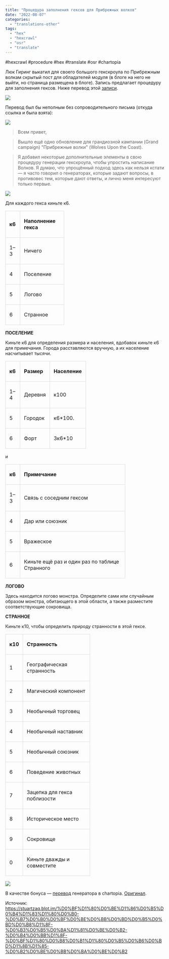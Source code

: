 ```yaml
---
title: "Процедура заполнения гексов для Прибрежных волков"
date: "2022-08-07"
categories: 
  - "translations-other"
tags: 
  - "hex"
  - "hexcrawl"
  - "osr"
  - "translate"
---
```


#hexcrawl #procedure #hex #translate #osr #chartopia

Люк Гиринг выкатил для своего большого гекскроула по Прибрежным волкам скрытый пост для обладателей модуля (в блоге на него не выйти, но страница размещена в блоге). Запись предлагает процедуру для заполнения гексов. Ниже перевод этой [записи](https://lukegearing.blot.im/wolves-upon-the-coast-hexfill-procedure).

![](https://cyborgsandmages.com/wp-content/uploads/2022/08/080722_0447_1.png)

Перевод был бы неполным без сопроводительного письма (откуда ссылка и была взята):

![](https://cyborgsandmages.com/wp-content/uploads/2022/08/080722_0447_2.png)

> Всем привет,

> Вышло ещё одно обновление для грандиозной кампании (Grand campaign) "Прибрежные волки" (Wolves Upon the Coast).

> Я добавил некоторые дополнительные элементы в свою процедуру генерации гекскроула, чтобы упростить написание Волков. Я думаю, что упрощённый подход здесь как нельзя кстати — я часто говорил о генераторах, которые задают вопросы, в противовес тем, которые дают ответы, и лично меня интересуют только первые.

![](https://cyborgsandmages.com/wp-content/uploads/2022/08/080722_0447_3.png)

Для каждого гекса киньте к6.

<table style="border-collapse:collapse" border="0"><colgroup><col style="width:46px"><col style="width:139px"></colgroup><tbody valign="top"><tr><td valign="middle" style="padding-top: 5px; padding-left: 12px; padding-bottom: 6px; padding-right: 12px; border-top:  solid #dadada 0.75pt; border-left:  solid #dadada 0.75pt; border-bottom:  solid #dadada 0.75pt; border-right:  solid #dadada 0.75pt"><p><strong>к6</strong></p></td><td valign="middle" style="padding-top: 5px; padding-left: 12px; padding-bottom: 6px; padding-right: 12px; border-top:  solid #dadada 0.75pt; border-left:  none; border-bottom:  solid #dadada 0.75pt; border-right:  solid #dadada 0.75pt"><p><strong>Наполнение гекса</strong></p></td></tr><tr><td valign="middle" style="padding-top: 5px; padding-left: 12px; padding-bottom: 6px; padding-right: 12px; border-top:  none; border-left:  solid #dadada 0.75pt; border-bottom:  solid #dadada 0.75pt; border-right:  solid #dadada 0.75pt"><p>1–3</p></td><td valign="middle" style="padding-top: 5px; padding-left: 12px; padding-bottom: 6px; padding-right: 12px; border-top:  none; border-left:  none; border-bottom:  solid #dadada 0.75pt; border-right:  solid #dadada 0.75pt"><p>Ничего</p></td></tr><tr><td valign="middle" style="padding-top: 5px; padding-left: 12px; padding-bottom: 6px; padding-right: 12px; border-top:  none; border-left:  solid #dadada 0.75pt; border-bottom:  solid #dadada 0.75pt; border-right:  solid #dadada 0.75pt"><p>4</p></td><td valign="middle" style="padding-top: 5px; padding-left: 12px; padding-bottom: 6px; padding-right: 12px; border-top:  none; border-left:  none; border-bottom:  solid #dadada 0.75pt; border-right:  solid #dadada 0.75pt"><p>Поселение</p></td></tr><tr><td valign="middle" style="padding-top: 5px; padding-left: 12px; padding-bottom: 6px; padding-right: 12px; border-top:  none; border-left:  solid #dadada 0.75pt; border-bottom:  solid #dadada 0.75pt; border-right:  solid #dadada 0.75pt"><p>5</p></td><td valign="middle" style="padding-top: 5px; padding-left: 12px; padding-bottom: 6px; padding-right: 12px; border-top:  none; border-left:  none; border-bottom:  solid #dadada 0.75pt; border-right:  solid #dadada 0.75pt"><p>Логово</p></td></tr><tr><td valign="middle" style="padding-top: 5px; padding-left: 12px; padding-bottom: 6px; padding-right: 12px; border-top:  none; border-left:  solid #dadada 0.75pt; border-bottom:  solid #dadada 0.75pt; border-right:  solid #dadada 0.75pt"><p>6</p></td><td valign="middle" style="padding-top: 5px; padding-left: 12px; padding-bottom: 6px; padding-right: 12px; border-top:  none; border-left:  none; border-bottom:  solid #dadada 0.75pt; border-right:  solid #dadada 0.75pt"><p>Странное</p></td></tr></tbody></table>

**ПОСЕЛЕНИЕ**

Киньте к6 для определения размера и населения, вдобавок киньте к6 для примечания. Города расставляются вручную, а их население насчитывает тысячи.

<table style="border-collapse:collapse" border="0"><colgroup><col style="width:46px"><col style="width:78px"><col style="width:93px"></colgroup><tbody valign="top"><tr><td valign="middle" style="padding-top: 5px; padding-left: 12px; padding-bottom: 6px; padding-right: 12px; border-top:  solid #dadada 0.75pt; border-left:  solid #dadada 0.75pt; border-bottom:  solid #dadada 0.75pt; border-right:  solid #dadada 0.75pt"><p><strong>к6</strong></p></td><td valign="middle" style="padding-top: 5px; padding-left: 12px; padding-bottom: 6px; padding-right: 12px; border-top:  solid #dadada 0.75pt; border-left:  none; border-bottom:  solid #dadada 0.75pt; border-right:  solid #dadada 0.75pt"><p><strong>Размер</strong></p></td><td valign="middle" style="padding-top: 5px; padding-left: 12px; padding-bottom: 6px; padding-right: 12px; border-top:  solid #dadada 0.75pt; border-left:  none; border-bottom:  solid #dadada 0.75pt; border-right:  solid #dadada 0.75pt"><p><strong>Население</strong></p></td></tr><tr><td valign="middle" style="padding-top: 5px; padding-left: 12px; padding-bottom: 6px; padding-right: 12px; border-top:  none; border-left:  solid #dadada 0.75pt; border-bottom:  solid #dadada 0.75pt; border-right:  solid #dadada 0.75pt"><p>1–4</p></td><td valign="middle" style="padding-top: 5px; padding-left: 12px; padding-bottom: 6px; padding-right: 12px; border-top:  none; border-left:  none; border-bottom:  solid #dadada 0.75pt; border-right:  solid #dadada 0.75pt"><p>Деревня</p></td><td valign="middle" style="padding-top: 5px; padding-left: 12px; padding-bottom: 6px; padding-right: 12px; border-top:  none; border-left:  none; border-bottom:  solid #dadada 0.75pt; border-right:  solid #dadada 0.75pt"><p>к100</p></td></tr><tr><td valign="middle" style="padding-top: 5px; padding-left: 12px; padding-bottom: 6px; padding-right: 12px; border-top:  none; border-left:  solid #dadada 0.75pt; border-bottom:  solid #dadada 0.75pt; border-right:  solid #dadada 0.75pt"><p>5</p></td><td valign="middle" style="padding-top: 5px; padding-left: 12px; padding-bottom: 6px; padding-right: 12px; border-top:  none; border-left:  none; border-bottom:  solid #dadada 0.75pt; border-right:  solid #dadada 0.75pt"><p>Городок</p></td><td valign="middle" style="padding-top: 5px; padding-left: 12px; padding-bottom: 6px; padding-right: 12px; border-top:  none; border-left:  none; border-bottom:  solid #dadada 0.75pt; border-right:  solid #dadada 0.75pt"><p>к6*100.</p></td></tr><tr><td valign="middle" style="padding-top: 5px; padding-left: 12px; padding-bottom: 6px; padding-right: 12px; border-top:  none; border-left:  solid #dadada 0.75pt; border-bottom:  solid #dadada 0.75pt; border-right:  solid #dadada 0.75pt"><p>6</p></td><td valign="middle" style="padding-top: 5px; padding-left: 12px; padding-bottom: 6px; padding-right: 12px; border-top:  none; border-left:  none; border-bottom:  solid #dadada 0.75pt; border-right:  solid #dadada 0.75pt"><p>Форт</p></td><td valign="middle" style="padding-top: 5px; padding-left: 12px; padding-bottom: 6px; padding-right: 12px; border-top:  none; border-left:  none; border-bottom:  solid #dadada 0.75pt; border-right:  solid #dadada 0.75pt"><p>3к6*10</p></td></tr></tbody></table>

и

<table style="border-collapse:collapse" border="0"><colgroup><col style="width:46px"><col style="width:332px"></colgroup><tbody valign="top"><tr><td valign="middle" style="padding-top: 5px; padding-left: 12px; padding-bottom: 6px; padding-right: 12px; border-top:  solid #dadada 0.75pt; border-left:  solid #dadada 0.75pt; border-bottom:  solid #dadada 0.75pt; border-right:  solid #dadada 0.75pt"><p><strong>к6</strong></p></td><td valign="middle" style="padding-top: 5px; padding-left: 12px; padding-bottom: 6px; padding-right: 12px; border-top:  solid #dadada 0.75pt; border-left:  none; border-bottom:  solid #dadada 0.75pt; border-right:  solid #dadada 0.75pt"><p><strong>Примечание</strong></p></td></tr><tr><td valign="middle" style="padding-top: 5px; padding-left: 12px; padding-bottom: 6px; padding-right: 12px; border-top:  none; border-left:  solid #dadada 0.75pt; border-bottom:  solid #dadada 0.75pt; border-right:  solid #dadada 0.75pt"><p>1–3</p></td><td valign="middle" style="padding-top: 5px; padding-left: 12px; padding-bottom: 6px; padding-right: 12px; border-top:  none; border-left:  none; border-bottom:  solid #dadada 0.75pt; border-right:  solid #dadada 0.75pt"><p>Связь с соседним гексом</p></td></tr><tr><td valign="middle" style="padding-top: 5px; padding-left: 12px; padding-bottom: 6px; padding-right: 12px; border-top:  none; border-left:  solid #dadada 0.75pt; border-bottom:  solid #dadada 0.75pt; border-right:  solid #dadada 0.75pt"><p>4</p></td><td valign="middle" style="padding-top: 5px; padding-left: 12px; padding-bottom: 6px; padding-right: 12px; border-top:  none; border-left:  none; border-bottom:  solid #dadada 0.75pt; border-right:  solid #dadada 0.75pt"><p>Дар или союзник</p></td></tr><tr><td valign="middle" style="padding-top: 5px; padding-left: 12px; padding-bottom: 6px; padding-right: 12px; border-top:  none; border-left:  solid #dadada 0.75pt; border-bottom:  solid #dadada 0.75pt; border-right:  solid #dadada 0.75pt"><p>5</p></td><td valign="middle" style="padding-top: 5px; padding-left: 12px; padding-bottom: 6px; padding-right: 12px; border-top:  none; border-left:  none; border-bottom:  solid #dadada 0.75pt; border-right:  solid #dadada 0.75pt"><p>Вражеское</p></td></tr><tr><td valign="middle" style="padding-top: 5px; padding-left: 12px; padding-bottom: 6px; padding-right: 12px; border-top:  none; border-left:  solid #dadada 0.75pt; border-bottom:  solid #dadada 0.75pt; border-right:  solid #dadada 0.75pt"><p>6</p></td><td valign="middle" style="padding-top: 5px; padding-left: 12px; padding-bottom: 6px; padding-right: 12px; border-top:  none; border-left:  none; border-bottom:  solid #dadada 0.75pt; border-right:  solid #dadada 0.75pt"><p>Киньте ещё раз и один раз по таблице Странного</p></td></tr></tbody></table>

**ЛОГОВО**

Здесь находится логово монстра. Определите сами или случайным образом монстра, обитающего в этой области, а также разместите соответствующие сокровища.

**СТРАННОЕ**

Киньте к10, чтобы определить природу странности в этой гексе.

<table style="border-collapse:collapse" border="0"><colgroup><col style="width:46px"><col style="width:212px"></colgroup><tbody valign="top"><tr><td valign="middle" style="padding-top: 5px; padding-left: 12px; padding-bottom: 6px; padding-right: 12px; border-top:  solid #dadada 0.75pt; border-left:  solid #dadada 0.75pt; border-bottom:  solid #dadada 0.75pt; border-right:  solid #dadada 0.75pt"><p><strong>к10</strong></p></td><td valign="middle" style="padding-top: 5px; padding-left: 12px; padding-bottom: 6px; padding-right: 12px; border-top:  solid #dadada 0.75pt; border-left:  none; border-bottom:  solid #dadada 0.75pt; border-right:  solid #dadada 0.75pt"><p><strong>Странность</strong></p></td></tr><tr><td valign="middle" style="padding-top: 5px; padding-left: 12px; padding-bottom: 6px; padding-right: 12px; border-top:  none; border-left:  solid #dadada 0.75pt; border-bottom:  solid #dadada 0.75pt; border-right:  solid #dadada 0.75pt"><p>1</p></td><td valign="middle" style="padding-top: 5px; padding-left: 12px; padding-bottom: 6px; padding-right: 12px; border-top:  none; border-left:  none; border-bottom:  solid #dadada 0.75pt; border-right:  solid #dadada 0.75pt"><p>Географическая странность</p></td></tr><tr><td valign="middle" style="padding-top: 5px; padding-left: 12px; padding-bottom: 6px; padding-right: 12px; border-top:  none; border-left:  solid #dadada 0.75pt; border-bottom:  solid #dadada 0.75pt; border-right:  solid #dadada 0.75pt"><p>2</p></td><td valign="middle" style="padding-top: 5px; padding-left: 12px; padding-bottom: 6px; padding-right: 12px; border-top:  none; border-left:  none; border-bottom:  solid #dadada 0.75pt; border-right:  solid #dadada 0.75pt"><p>Магический компонент</p></td></tr><tr><td valign="middle" style="padding-top: 5px; padding-left: 12px; padding-bottom: 6px; padding-right: 12px; border-top:  none; border-left:  solid #dadada 0.75pt; border-bottom:  solid #dadada 0.75pt; border-right:  solid #dadada 0.75pt"><p>3</p></td><td valign="middle" style="padding-top: 5px; padding-left: 12px; padding-bottom: 6px; padding-right: 12px; border-top:  none; border-left:  none; border-bottom:  solid #dadada 0.75pt; border-right:  solid #dadada 0.75pt"><p>Необычный торговец</p></td></tr><tr><td valign="middle" style="padding-top: 5px; padding-left: 12px; padding-bottom: 6px; padding-right: 12px; border-top:  none; border-left:  solid #dadada 0.75pt; border-bottom:  solid #dadada 0.75pt; border-right:  solid #dadada 0.75pt"><p>4</p></td><td valign="middle" style="padding-top: 5px; padding-left: 12px; padding-bottom: 6px; padding-right: 12px; border-top:  none; border-left:  none; border-bottom:  solid #dadada 0.75pt; border-right:  solid #dadada 0.75pt"><p>Необычный наставник</p></td></tr><tr><td valign="middle" style="padding-top: 5px; padding-left: 12px; padding-bottom: 6px; padding-right: 12px; border-top:  none; border-left:  solid #dadada 0.75pt; border-bottom:  solid #dadada 0.75pt; border-right:  solid #dadada 0.75pt"><p>5</p></td><td valign="middle" style="padding-top: 5px; padding-left: 12px; padding-bottom: 6px; padding-right: 12px; border-top:  none; border-left:  none; border-bottom:  solid #dadada 0.75pt; border-right:  solid #dadada 0.75pt"><p>Необычный союзник</p></td></tr><tr><td valign="middle" style="padding-top: 5px; padding-left: 12px; padding-bottom: 6px; padding-right: 12px; border-top:  none; border-left:  solid #dadada 0.75pt; border-bottom:  solid #dadada 0.75pt; border-right:  solid #dadada 0.75pt"><p>6</p></td><td valign="middle" style="padding-top: 5px; padding-left: 12px; padding-bottom: 6px; padding-right: 12px; border-top:  none; border-left:  none; border-bottom:  solid #dadada 0.75pt; border-right:  solid #dadada 0.75pt"><p>Поведение животных</p></td></tr><tr><td valign="middle" style="padding-top: 5px; padding-left: 12px; padding-bottom: 6px; padding-right: 12px; border-top:  none; border-left:  solid #dadada 0.75pt; border-bottom:  solid #dadada 0.75pt; border-right:  solid #dadada 0.75pt"><p>7</p></td><td valign="middle" style="padding-top: 5px; padding-left: 12px; padding-bottom: 6px; padding-right: 12px; border-top:  none; border-left:  none; border-bottom:  solid #dadada 0.75pt; border-right:  solid #dadada 0.75pt"><p>Зацепка для гекса поблизости</p></td></tr><tr><td valign="middle" style="padding-top: 5px; padding-left: 12px; padding-bottom: 6px; padding-right: 12px; border-top:  none; border-left:  solid #dadada 0.75pt; border-bottom:  solid #dadada 0.75pt; border-right:  solid #dadada 0.75pt"><p>8</p></td><td valign="middle" style="padding-top: 5px; padding-left: 12px; padding-bottom: 6px; padding-right: 12px; border-top:  none; border-left:  none; border-bottom:  solid #dadada 0.75pt; border-right:  solid #dadada 0.75pt"><p>Историческое место</p></td></tr><tr><td valign="middle" style="padding-top: 5px; padding-left: 12px; padding-bottom: 6px; padding-right: 12px; border-top:  none; border-left:  solid #dadada 0.75pt; border-bottom:  solid #dadada 0.75pt; border-right:  solid #dadada 0.75pt"><p>9</p></td><td valign="middle" style="padding-top: 5px; padding-left: 12px; padding-bottom: 6px; padding-right: 12px; border-top:  none; border-left:  none; border-bottom:  solid #dadada 0.75pt; border-right:  solid #dadada 0.75pt"><p>Сокровище</p></td></tr><tr><td valign="middle" style="padding-top: 5px; padding-left: 12px; padding-bottom: 6px; padding-right: 12px; border-top:  none; border-left:  solid #dadada 0.75pt; border-bottom:  solid #dadada 0.75pt; border-right:  solid #dadada 0.75pt"><p>0</p></td><td valign="middle" style="padding-top: 5px; padding-left: 12px; padding-bottom: 6px; padding-right: 12px; border-top:  none; border-left:  none; border-bottom:  solid #dadada 0.75pt; border-right:  solid #dadada 0.75pt"><p>Киньте дважды и совместите</p></td></tr></tbody></table>

![](https://cyborgsandmages.com/wp-content/uploads/2022/08/080722_0447_4.png)

В качестве бонуса — [перевод](https://chartopia.d12dev.com/chart/61455) генератора в chartopia. [Оригинал](https://chartopia.d12dev.com/chart/61448).

Источник: https://stuartzaq.blot.im/%D0%BF%D1%80%D0%BE%D1%86%D0%B5%D0%B4%D1%83%D1%80%D0%B0-%D0%B7%D0%B0%D0%BF%D0%BE%D0%BB%D0%BD%D0%B5%D0%BD%D0%B8%D1%8F-%D0%B3%D0%B5%D0%BA%D1%81%D0%BE%D0%B2-%D0%B4%D0%BB%D1%8F-%D0%BF%D1%80%D0%B8%D0%B1%D1%80%D0%B5%D0%B6%D0%BD%D1%8B%D1%85-%D0%B2%D0%BE%D0%BB%D0%BA%D0%BE%D0%B2
